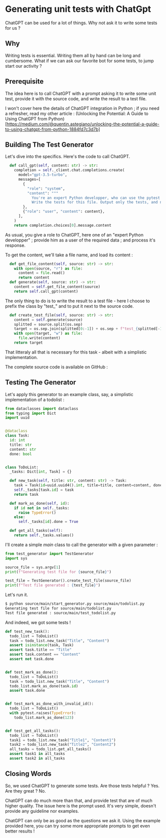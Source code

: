 # Generating unit tests with ChatGpt

ChatGPT can be used for a lot of things. Why not ask it to write some tests for us ?

## Why

Writing tests is essential.
Writing them all by hand can be long and cumbersome. What if we can ask our favorite bot for some tests, to jump start our activity ?

## Prerequisite

The idea here is to call ChatGPT with a prompt asking it to write some unit test, provide it with the source code, and write the result to a test file.

I won't cover here the details of ChatGPT integration in Python ; if you need a refresher, read my other article : (Unlocking the Potential: A Guide to Using ChatGPT from Python)[https://medium.com/@quentin.astegiano/unlocking-the-potential-a-guide-to-using-chatgpt-from-python-1884fd7c3d7b]

## Building The Test Generator

Let's dive into the specifics.
Here's the code to call ChatGPT.

``` python
  def call_gpt(self, content: str) -> str:
    completion = self._client.chat.completions.create(
      model="gpt-3.5-turbo",
      messages=[
        {
          "role": "system",
          "content": """
            You're an expert Python developper, who can use the pytest library to write useful and meaningful tests in python.
            Write the tests for this file. Output only the tests, and no textual explanations. Comments are allowed, if necessary.""",
        },
        {"role": "user", "content": content},
      ],
    )
    return completion.choices[0].message.content
```

As usual, you give a role to ChatGPT, here one of an "expert Python developper" ; provide him as a user of the required data ; and process it's response.

To get the content, we'll take a file name, and load its content :
```python
  def get_file_content(self, source: str) -> str:
    with open(source, "r") as file:
      content = file.read()
      return content
  def generate(self, source: str) -> str:
    content = self.get_file_content(source)
    return self.call_gpt(content)
```

The only thing to do is to write the result to a test file - here I choose to prefix the class by "test_" and to put it next to the source code.
```python
  def create_test_file(self, source: str) -> str:
    content = self.generate(source)
    splitted = source.split(os.sep)
    target = os.sep.join(splitted[0:-1]) + os.sep + f"test_{splitted[-1]}"
    with open(target, "w") as file:
      file.write(content)
    return target
```

That litteraly all that is necessary for this task - albeit with a simplistic implementation.

The complete source code is available on GitHub : 

## Testing The Generator

Let's apply this generator to an example class, say, a simplistic implementation of a todolist : 

```python
from dataclasses import dataclass
from typing import Dict
import uuid


@dataclass
class Task:
  id: int
  title: str
  content: str
  done: bool


class ToDoList:
  _tasks: Dict[int, Task] = {}

  def new_task(self, title: str, content: str) -> Task:
    task = Task(id=uuid.uuid4().int, title=title, content=content, done=False)
    self._tasks[task.id] = task
    return task

  def mark_as_done(self, id):
    if id not in self._tasks:
      raise TypeError()
    else:
      self._tasks[id].done = True

  def get_all_tasks(self):
    return self._tasks.values()
```

I'll create a simple *main* class to call the generator with a given parameter : 
```python
from test_generator import TestGenerator
import sys

source_file = sys.argv[1]
print(f"Generating test file for {source_file}")

test_file = TestGenerator().create_test_file(source_file)
print(f"Test file generated : {test_file}")
```

Let's run it.

```bash
$ python source/main/start_generator.py source/main/todolist.py
Generating test file for source/main/todolist.py
Test file generated : source/main/test_todolist.py
```

And indeed, we got some tests !

```python
def test_new_task():
  todo_list = ToDoList()
  task = todo_list.new_task("Title", "Content")
  assert isinstance(task, Task)
  assert task.title == "Title"
  assert task.content == "Content"
  assert not task.done


def test_mark_as_done():
  todo_list = ToDoList()
  task = todo_list.new_task("Title", "Content")
  todo_list.mark_as_done(task.id)
  assert task.done


def test_mark_as_done_with_invalid_id():
  todo_list = ToDoList()
  with pytest.raises(TypeError):
    todo_list.mark_as_done(123)


def test_get_all_tasks():
  todo_list = ToDoList()
  task1 = todo_list.new_task("Title1", "Content1")
  task2 = todo_list.new_task("Title2", "Content2")
  all_tasks = todo_list.get_all_tasks()
  assert task1 in all_tasks
  assert task2 in all_tasks
```

## Closing Words

So, we used ChatGPT to generate some tests.
Are those tests helpful ? Yes. Are they great ? No.

ChatGPT can do much more than that, and provide test that are of much higher quality.
The issue here is the prompt used. It's very simple, doesn't provide any guideline nor examples.

ChatGPT can only be as good as the questions we ask it. 
Using the example provided here, you can try some more appropriate prompts to get even better results !
